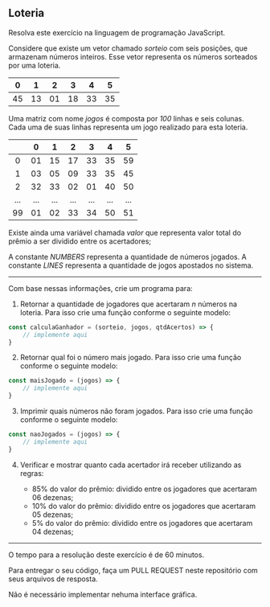 ## Loteria

Resolva este exercício na linguagem de programação JavaScript.

Considere que existe um vetor chamado *sorteio* com seis posições, que armazenam números inteiros. Esse vetor representa os números sorteados por uma loteria.


| 0 	| 1 	| 2 	| 3 	| 4 	| 5 	|
|:--:	|:--:	|:--:	|:--:	|:--:	|:--:	|
| 45 	| 13 	| 01 	| 18 	| 33 	| 35 	|

Uma matriz com nome *jogos* é composta por *100* linhas e seis colunas. Cada uma de suas linhas representa um jogo realizado para esta loteria.

|  	    | 0 	| 1 	| 2 	| 3 	| 4 	| 5 	|
|:---:	|:---:	|:---:	|:---:	|:---:	|:---:	|:---:	|
| 0 	| 01 	| 15 	| 17 	| 33 	| 35 	|  59 	|
| 1 	| 03 	| 05 	| 09 	| 33 	| 35 	| 45 	|
| 2 	| 32 	| 33 	| 02 	| 01 	| 40 	| 50 	|
| ... 	| ... 	| ... 	| ... 	| ... 	| ... 	| ... 	|
| 99 	| 01 	| 02 	| 33 	| 34 	| 50 	| 51 	|

Existe ainda uma variável chamada *valor* que representa valor total do prêmio a ser dividido entre os acertadores;

A constante *NUMBERS* representa a quantidade de números jogados. A constante *LINES* representa a quantidade de jogos apostados no sistema.

---

Com base nessas informações, crie um programa para:

1. Retornar a quantidade de jogadores que acertaram *n* números na loteria. Para isso crie uma função conforme o seguinte modelo:

```js
const calculaGanhador = (sorteio, jogos, qtdAcertos) => {
    // implemente aqui
}
```

2. Retornar qual foi o número mais jogado. Para isso crie uma função conforme o seguinte modelo:

```js
const maisJogado = (jogos) => {
    // implemente aqui
}
```

3. Imprimir quais números não foram jogados. Para isso crie uma função conforme o seguinte modelo:

```js
const naoJogados = (jogos) => {
    // implemente aqui
}
```

4. Verificar e mostrar quanto cada acertador irá receber utilizando as regras:

    * 85% do valor do prêmio: dividido entre os jogadores que acertaram 06 dezenas;
    * 10% do valor do prêmio: dividido entre os jogadores que acertaram 05 dezenas;
    * 5\% do valor do prêmio: dividido entre os jogadores que acertaram 04 dezenas;

---

O tempo para a resolução deste exercício é de 60 minutos.

Para entregar o seu código, faça um PULL REQUEST neste repositório com seus arquivos de resposta.

Não é necessário implementar nehuma interface gráfica.